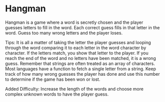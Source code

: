 # Hangman

Hangman is a game where a word is secretly chosen and the player guesses letters to fill in the word.
Each correct guess fills in that letter in the word. Guess too many wrong letters and the player loses.

Tips: It is all a matter of taking the letter the player guesses and looping through the word comparing it to each letter in the word character by character. If the letters match, you show that letter to the player. If you reach the end of the word and no letters have been matched, it is a wrong guess.
Remember that strings are often treated as an array of characters. Most languages have a function to fetch a single letter from a string.
Keep track of how many wrong guesses the player has done and use this number to determine if the game has been won or lost.

Added Difficulty: Increase the length of the words and choose more complex unknown words to have the player guess.


